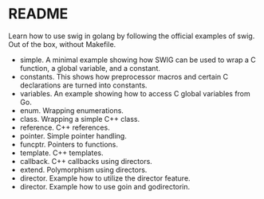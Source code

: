 # README
Learn how to use swig in golang by following the official examples of swig. Out of the box, without Makefile.

- simple. A minimal example showing how SWIG can be used to wrap a C function, a global variable, and a constant.
- constants. This shows how preprocessor macros and certain C declarations are turned into constants.
- variables. An example showing how to access C global variables from Go.
- enum. Wrapping enumerations.
- class. Wrapping a simple C++ class.
- reference. C++ references.
- pointer. Simple pointer handling.
- funcptr. Pointers to functions.
- template. C++ templates.
- callback. C++ callbacks using directors.
- extend. Polymorphism using directors.
- director. Example how to utilize the director feature.
- director. Example how to use goin and godirectorin.
